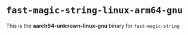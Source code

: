 # `fast-magic-string-linux-arm64-gnu`

This is the **aarch64-unknown-linux-gnu** binary for `fast-magic-string`
